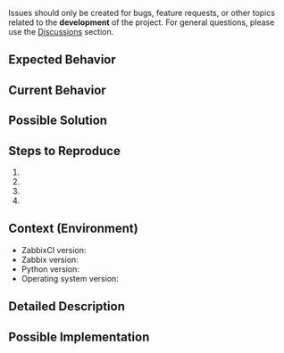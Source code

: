 <!--- Remove sections that do not apply -->
<!--- Advice for the reporter: Please use this template to report bugs or feature requests only. -->

Issues should only be created for bugs, feature requests, or other topics
related to the **development** of the project. For general questions, please use
the
[Discussions](https://github.com/retigra/ZabbixCI/discussions/categories/q-a)
section.

<!--- Provide a general summary of the issue in the Title above -->

## Expected Behavior

<!--- Tell us what should happen -->

## Current Behavior

<!--- Tell us what happens instead of the expected behavior -->

## Possible Solution

<!--- Not obligatory, but suggest a fix/reason for the bug, -->

## Steps to Reproduce

<!--- Provide a link to a live example, or an unambiguous set of steps to -->
<!--- reproduce this bug. Include code to reproduce, if relevant -->

1.
2.
3.
4.

## Context (Environment)

<!--- How has this issue affected you? What are you trying to accomplish? -->
<!--- Providing context helps us come up with a solution that is most useful in the real world -->

- ZabbixCI version:
- Zabbix version:
- Python version:
- Operating system version:

## Detailed Description

<!--- Provide a detailed description of the change or addition you are proposing -->

## Possible Implementation

<!--- Not obligatory, but suggest an idea for implementing addition or change -->
